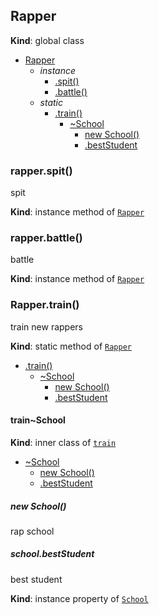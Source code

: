 <a name="Rapper"></a>

## Rapper
**Kind**: global class  

* [Rapper](#Rapper)
    * _instance_
        * [.spit()](#Rapper+spit)
        * [.battle()](#Rapper+battle)
    * _static_
        * [.train()](#Rapper.train)
            * [~School](#Rapper.train..School)
                * [new School()](#new_Rapper.train..School_new)
                * [.bestStudent](#Rapper.train..School+bestStudent)

<a name="Rapper+spit"></a>

### rapper.spit()
spit

**Kind**: instance method of <code>[Rapper](#Rapper)</code>  
<a name="Rapper+battle"></a>

### rapper.battle()
battle

**Kind**: instance method of <code>[Rapper](#Rapper)</code>  
<a name="Rapper.train"></a>

### Rapper.train()
train new rappers

**Kind**: static method of <code>[Rapper](#Rapper)</code>  

* [.train()](#Rapper.train)
    * [~School](#Rapper.train..School)
        * [new School()](#new_Rapper.train..School_new)
        * [.bestStudent](#Rapper.train..School+bestStudent)

<a name="Rapper.train..School"></a>

#### train~School
**Kind**: inner class of <code>[train](#Rapper.train)</code>  

* [~School](#Rapper.train..School)
    * [new School()](#new_Rapper.train..School_new)
    * [.bestStudent](#Rapper.train..School+bestStudent)

<a name="new_Rapper.train..School_new"></a>

##### new School()
rap school

<a name="Rapper.train..School+bestStudent"></a>

##### school.bestStudent
best student

**Kind**: instance property of <code>[School](#Rapper.train..School)</code>  
